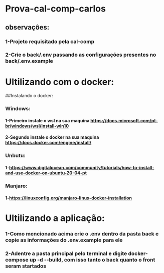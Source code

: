 # Prova-cal-comp-carlos
## observaçôes:
### 1-Projeto requisitado  pela cal-comp
### 2-Crie o  back/.env passando as configurações  presentes no back/.env.example
# Ultilizando com o docker:
##Instalando o docker:
### Windows:
#### 1-Primeiro instale o wsl na sua maquina https://docs.microsoft.com/pt-br/windows/wsl/install-win10
#### 2-Segundo  instale o docker na sua maquina https://docs.docker.com/engine/install/
### Unbutu:
#### 1-https://www.digitalocean.com/community/tutorials/how-to-install-and-use-docker-on-ubuntu-20-04-pt
### Manjaro:
#### 1-https://linuxconfig.org/manjaro-linux-docker-installation
# Ultilizando a aplicação:
### 1-Como mencionado acima crie o .env dentro da pasta back e copie as informações do .env.example para ele 
### 2-Adentre a pasta principal pelo terminal e digite docker-compose up -d --build, com isso tanto o back quanto o front seram startados
